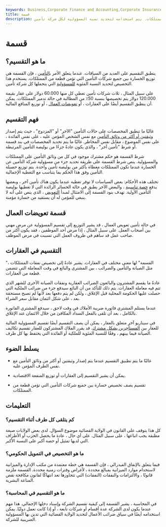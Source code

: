 ```yaml
---
keywords: Business,Corporate Finance and Accounting,Corporate Insurance
title: قسمة
description: التقسيم هو توزيع الخسارة بين جميع شركات التأمين التي تؤمن قطعة من الممتلكات. يتم استخدامه لتحديد نسبة المسؤولية لكل شركة تأمين.
---
```


# قسمة
## ما هو التقسيم؟

ينطبق التقسيم على العديد من السياقات. عندما يتعلق الأمر [بالتأمين](/insurance) ، فإن القسمة هي توزيع الخسارة بين جميع شركات التأمين التي تؤمن قطعة من الممتلكات. يستخدم هذا التخصيص لتحديد النسبة المئوية [للمسؤولية](/liability) التي يتحملها كل شركة تأمين.

على سبيل المثال ، ثلاث شركات تأمين تغطي كل منها 60.000 دولار على عقار بقيمة 120.000 دولار يتم تخصيصها بنسبة 50٪ من المطالبة في حالة تدمير الممتلكات. يمكن أن ينطبق التقسيم أيضًا على العقارات ، أو [تعويضات العمال](/workers-compensation) ، أو توزيع المنافع المالية.

## فهم التقسيم

غالبًا ما تنطبق المخصصات على حالات التأمين "الآخر" أو "المزدوج" ، حيث يتم إصدار [وثيقتين أو أكثر من وثائق التأمين](/concurrent-insurance) مع نفس الشخص المؤمن عليه ، على نفس الفائدة ، على نفس الموضوع ، مقابل نفس المخاطر. غالبًا ما يتم تحديد المخصصات في بند قسمة أو شرط "تأمين آخر" ، والذي يكون عادةً جزءًا من بوليصة التأمين المرتبطة.

شرط القسمة هو حكم مشترك موجود في كل من وثائق التأمين على الممتلكات والمسؤولية. ينص شرط القسمة على طريقة تحديد جزء من مسؤولية شركة التأمين عن الخسارة عندما تكون الممتلكات مغطاة بأكثر من بوليصة تأمين واحدة. يتم توزيع حصيلة التأمين وفق هذا الحكم بما يتناسب مع التغطية الإجمالية.

تختلف هذه الأحكام: بعض السياسات لا توفر تغطية عندما يكون هناك تأمين آخر ، وبعضها يدفع [حصة تناسبية](/pro-rata) ، والبعض الآخر يطبق في حالة الخسائر الزائدة التي لا تغطيها بوليصة التأمين الأولية. تهدف بنود القسمة إلى الامتثال لمبدأ [التعويض](/indemnity) ، الذي ينص على أنه لا ينبغي للمؤمن له أن يستفيد من خسارة مؤمنة.

## قسمة تعويضات العمال

في حالة تأمين تعويض العمال ، قد يشير التوزيع إلى تقسيم المسؤولية عن مرض مهني بين أصحاب العمل. على سبيل المثال ، إذا مرض أحد الموظفين ، فقد يكون أكثر من صاحب عمل قد ساهم في ظروف العمل التي تسببت في مرض الموظف.

## التقسيم في العقارات

"القسمة" لها معنى مختلف في العقارات. يشير عادةً إلى تخصيص نفقات الممتلكات ، مثل الصيانة والتأمين والضرائب ، بين المشتري والبائع في وقت المعاملة التي تتضمن قطعة من العقارات.

عادةً ما يقسم المشترون والبائعون الضرائب العقارية ونفقات الصيانة الأخرى للشهر الذي تتم فيه معاملة العقارات. يتم ذلك للتأكد من أن البائع سيدفع جزء من ضرائب الملكية التي حصلت عليها الحكومة المحلية قبل الإغلاق ، ولكن لم يتم دفعها بعد لأنها لم تصبح مستحقة بعد ، على شكل ائتمان مقابل سعر الشراء.

عندما يستلم المشتري فاتورة ضريبة الأملاك في وقت لاحق ، سيدفع المشتري الفاتورة بالكامل ، بعد أن تلقى بالفعل السداد المكافئ من خلال الائتمان عند الإغلاق.

في سيناريو آخر متعلق بالعقار ، يمكن أن يصف التقسيم أيضًا تقسيم المسؤولية المالية للعقار بين [المستأجرين بشكل مشترك](/tenancy_in_common). قد يقرر الملاك المشتركون للعقار تقسيم تكاليف الصيانة فيما بينهم ، وفقًا للنسبة المئوية للملكية أو الفائدة التي يحتفظ بها كل طرف.

## يسلط الضوء

- غالبًا ما يتم تطبيق التقسيم عندما يتم إصدار وثيقتين أو أكثر من وثائق التأمين مع نفس الطرف المؤمن عليه.

- يمكن أن يشير التقسيم إلى العقارات أو توزيع المنفعة الاقتصادية.

- تقسيم يصف تخصيص خسارة بين جميع شركات التأمين التي تؤمن قطعة من الممتلكات.

## التعليمات

### كم يتلقى كل طرف أثناء التقسيم؟

كل هذا يتوقف على القانون في الولاية القضائية موضوع السؤال. لدى بعض الولايات صيغة مطبقة يجب اتباعها ، على سبيل المثال. على أي حال ، عادة ما يحصل الحزب أو الأطراف التي لديها تمثيل أو حصة أكبر على النسبة الأكبر.

### ما هو التخصيص في التمويل الحكومي؟

فيما يتعلق بالإنفاق الفيدرالي ، فإن القسمة هي خطة معتمدة من مكتب الإدارة والميزانية لاستخدام موارد الميزانية بمبالغ محددة ، لأغراض وفترات زمنية محددة. القسمة ملزمة قانونًا ، والالتزامات والنفقات (النفقات) التي تتجاوزها تعد انتهاكًا لقانون مكافحة نقص المناعة البشرية.

### ما هو التقسيم في المحاسبة؟

في المحاسبة ، يشير القسمة إلى كيفية تقسيم الشركة وإسناد دخلها الإجمالي. هذا مهم عندما يكون لدى الشركة عدة أقسام أو شركات تابعة ، أو إذا كانت تعمل دوليًا. يمكن استخدامه أيضًا في سياق ضرائب الأعمال لتحديد الولاية القضائية التي تدين بها المسؤولية الضريبية للشركة.

